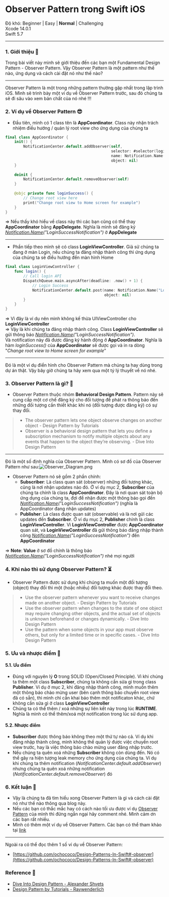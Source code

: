 # Observer Pattern trong Swift iOS

Độ khó: Beginner | Easy | **Normal** | Challenging\
Xcode 14.0.1\
Swift 5.7

***

### 1. Giới thiệu 👋 <a href="#_1-gioi-thieu--0" id="_1-gioi-thieu--0"></a>

Trong bài viết này mình sẽ giới thiệu đến các bạn một Fundamental Design Pattern - Observer Pattern. Vậy Observer Pattern là một pattern như thế nào, ứng dụng và cách cài đặt nó như thế nào?

***

Observer Pattern là một trong những pattern thường gặp nhất trong lập trình iOS. Mình sẽ trình bày một ví dụ về Observer Pattern trước, sau đó chúng ta sẽ đi sâu vào xem bản chất của nó nhé !!!

### 2. Ví dụ về Observer Pattern 😎 <a href="#_2-vi-du-ve-observer-pattern--1" id="_2-vi-du-ve-observer-pattern--1"></a>

* Đầu tiên, mình có 1 class tên là **AppCoordinator**. Class này nhận trách nhiệm điều hướng / quản lý root view cho ứng dụng của chúng ta

```swift
final class AppCoordinator {
    init() {
        NotificationCenter.default.addObserver(self,
                                               selector: #selector(loginSuccess),
                                               name: Notification.Name("LoginSuccessNotification"),
                                               object: nil)
    }
    
    deinit {
        NotificationCenter.default.removeObserver(self)
    }
    
    @objc private func loginSuccess() {
        // Change root view here
        print("Change root view to Home screen for example")
    }
}
```

\=> Nếu thấy khó hiểu về class này thì các bạn cũng có thể thay **AppCoordinator** bằng **AppDelegate**. Nghĩa là mình sẽ đăng ký [_Notification.Name_](http://notification.name/)_("LoginSuccessNotification")_ ở **AppDelegate**

***

* Phần tiếp theo mình sẽ có class **LoginViewController**. Giả sử chúng ta đang ở màn Login, nếu chúng ta đăng nhập thành công thì ứng dụng của chúng ta sẽ điều hướng đến màn hình Home

```swift
final class LoginViewController {
    func login() {
        // Call login API
        DispatchQueue.main.asyncAfter(deadline: .now() + 1) {
            // Login Success
            NotificationCenter.default.post(name: Notification.Name("LoginSuccessNotification"),
                                            object: nil)
        }
    }
}
```

\=> Vì đây là ví dụ nên mình không kế thừa UIViewController cho **LoginViewController**\
\=> Vậy là khi chúng ta đăng nhập thành công. Class **LoginViewController** sẽ gửi thông báo [_Notification.Name_](http://notification.name/)_("LoginSuccessNotification")_.\
Và notification này đã được đăng ký hành động ở **AppCoordinator**. Nghĩa là hàm _loginSuccess()_ của **AppCoordinator** sẽ được gọi và in ra dòng "_Change root view to Home screen for example_"

***

Đó là một ví dụ điển hình cho Observer Pattern mà chúng ta hay dùng trong dự án thật. Vậy bây giờ chúng ta hãy xem qua một tý lý thuyết về nó nhé.

### 3. Observer Pattern là gì? 🤔 <a href="#_3-observer-pattern-la-gi--2" id="_3-observer-pattern-la-gi--2"></a>

* Observer Pattern thuộc nhóm **Behavioral Design Pattern**. Pattern này sẽ cung cấp một cơ chế đăng ký cho đối tượng để phát ra thông báo đến những đối tượng cần thiết khác khi nó (đối tượng được đăng ký) có sự thay đổi.

> * The observer pattern lets one object observe changes on another object - Design Pattern by Tutorials
> * Observer is a behavioral design pattern that lets you define a subscription mechanism to notify multiple objects about any events that happen to the object they’re observing. - Dive Into Design Pattern

***

Đó là một số định nghĩa của Observer Pattern. Mình có sơ đồ của Observer Pattern như sau:![Observer\_Diagram.png](https://images.viblo.asia/c03983f5-fdf5-4735-b0fc-afc0a593d1f4.png)

* Observer Pattern nó sẽ gồm 2 phần chính:
  * **Subscriber**: Là class quan sát (observer) những đối tượng khác, cũng là nơi nhận updates nào đó. Ở ví dụ mục 2, **Subscriber** của chúng ta chính là class **AppCoordinator**. Đây là nơi quan sát toàn bộ ứng dụng của chúng ta, đợi để nhận được một thông báo gọi đến [_Notification.Name_](http://notification.name/)_("LoginSuccessNotification")_ (nghĩa là AppCoordinator đang nhận updates)
  * **Publisher**: Là class được quan sát (observable) và là nơi gửi các updates đến **Subscriber**. Ở ví dụ mục 2, **Publisher** chính là class **LoginViewController**. Vì **LoginViewController** được **AppCoordinator** quan sát, và **LoginViewController** đã gửi thông báo đăng nhập thành công [_Notification.Name_](http://notification.name/)_("LoginSuccessNotification")_ đến **AppCoordinator**

\=> **Note**: **Value** ở sơ đồ chính là thông báo [_Notification.Name_](http://notification.name/)_("LoginSuccessNotification")_ nhé mọi người

### 4. Khi nào thì sử dụng Observer Pattern? ⏳️ <a href="#_4-khi-nao-thi-su-dung-observer-pattern--3" id="_4-khi-nao-thi-su-dung-observer-pattern--3"></a>

* Observer Pattern được sử dụng khi chúng ta muốn một đối tượng (object) thay đổi thì một (hoặc nhiều) đối tượng khác được thay đổi theo.

> * Use the observer pattern whenever you want to receive changes made on another object. - Design Pattern by Tutorials
> * Use the observer pattern when changes to the state of one object may require changing other objects, and the actual set of objects is unknown beforehand or changes dynamically. - Dive Into Design Pattern
> * Use the pattern when some objects in your app must observe others, but only for a limited time or in specific cases. - Dive Into Design Pattern

### 5. Ưu và nhược điểm 🤙 <a href="#_5-uu-va-nhuoc-diem--4" id="_5-uu-va-nhuoc-diem--4"></a>

#### 5.1. Ưu điểm <a href="#_51-uu-diem-5" id="_51-uu-diem-5"></a>

* Đúng với nguyên lý **O** trong SOLID (Open/Closed Principle). Vì khi chúng ta thêm một class **Subscriber**, chúng ta không cần sửa gì trong class **Publisher**. Ví dụ ở mục 2, khi đăng nhập thành công, mình muốn thêm một thông báo chào mừng user (bên cạnh thông báo chuyển root view đã có sẵn), thì mình chỉ cần khai báo thêm một notificaton khác, chứ không cần sửa gì ở class **LoginViewController**
* Chúng ta có thể thêm / xoá những sự liên kết này trong lúc **RUNTIME**. Nghĩa là mình có thể thêm/xoá một notification trong lúc sử dụng app.

#### 5.2. Nhược điểm <a href="#_52-nhuoc-diem-6" id="_52-nhuoc-diem-6"></a>

* **Subscriber** được thông báo không theo một thứ tự nào cả. Ví dụ khi đăng nhập thành công, mình không thể quản lý được việc chuyển root view trước, hay là việc thông báo chào mừng user đăng nhập trước.
* Nếu chúng ta quên xoá những **Subscriber** không còn dùng đến. Nó có thể gây ra hiện tượng leak memory cho ứng dụng của chúng ta. Ví dụ khi chúng ta thêm notification (_NotificationCenter.default.addObserver_) nhưng chúng ta quên xoá những notification (_NotificationCenter.default.removeObserver_) đó

### 6. Kết luận 📔 <a href="#_6-ket-luan--7" id="_6-ket-luan--7"></a>

* Vậy là chúng ta đã tìm hiểu xong Observer Pattern là gì và cách cài đặt nó như thế nào thông qua blog này.
* Nếu các bạn có thắc mắc hay có cách nào tối ưu được ví dụ [Observer Pattern](https://gist.github.com/kien-hoang/74930e56a7867e5940a9bc9077af2e7a) của mình thì đừng ngần ngại hãy comment nhé. Mình cảm ơn các bạn rất nhiều.
* Mình có thêm một ví dụ về Observer Pattern. Các bạn có thể tham khảo tại [link](https://gist.github.com/kien-hoang/df50a4d0cc83ffc901b8ebbf5f06ecae)

***

Ngoài ra có thể đọc thêm 1 số ví dụ về Observer Pattern:

* [https://github.com/ochococo/Design-Patterns-In-Swift#-observer](https://github.com/ochococo/Design-Patterns-In-Swift#-observer)

### Reference 🥳 <a href="#_reference--8" id="_reference--8"></a>

* [Dive Into Design Pattern - Alexander Shvets](https://refactoring.guru/design-patterns/book)
* [Design Pattern by Tutorials - Raywenderlich](https://www.kodeco.com/books/design-patterns-by-tutorials/v3.0)
